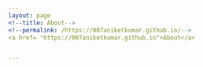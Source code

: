 ```yaml
---
layout: page
<!--title: About-->
<!--permalink: /https://007aniketkumar.github.io/-->
<a href= "https://007aniketkumar.github.io">About</a>


---
```

<!--<a href= "https://007aniketkumar.github.io">about</a>-->
